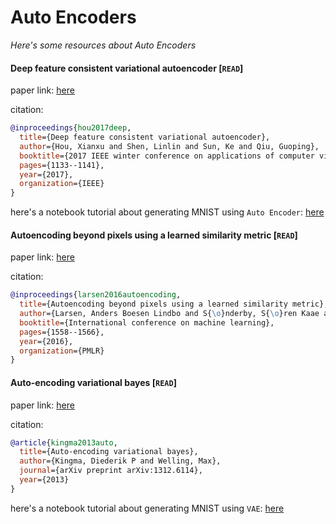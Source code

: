 # Auto Encoders
*Here's some resources about Auto Encoders*


#### Deep feature consistent variational autoencoder [`READ`]

paper link: [here](https://arxiv.org/pdf/1610.00291)

citation: 
```bibtex
@inproceedings{hou2017deep,
  title={Deep feature consistent variational autoencoder},
  author={Hou, Xianxu and Shen, Linlin and Sun, Ke and Qiu, Guoping},
  booktitle={2017 IEEE winter conference on applications of computer vision (WACV)},
  pages={1133--1141},
  year={2017},
  organization={IEEE}
}
```

here's a notebook tutorial about generating MNIST using `Auto Encoder`: [here](./notebooks/auto-encoder-for-mnist.ipynb)


#### Autoencoding beyond pixels using a learned similarity metric [`READ`]

paper link: [here](http://proceedings.mlr.press/v48/larsen16.pdf)

citation: 
```bibtex
@inproceedings{larsen2016autoencoding,
  title={Autoencoding beyond pixels using a learned similarity metric},
  author={Larsen, Anders Boesen Lindbo and S{\o}nderby, S{\o}ren Kaae and Larochelle, Hugo and Winther, Ole},
  booktitle={International conference on machine learning},
  pages={1558--1566},
  year={2016},
  organization={PMLR}
}
```
    

    
#### Auto-encoding variational bayes [`READ`]

paper link: [here](https://arxiv.org/pdf/1312.6114.pdf)

citation: 
```bibtex
@article{kingma2013auto,
  title={Auto-encoding variational bayes},
  author={Kingma, Diederik P and Welling, Max},
  journal={arXiv preprint arXiv:1312.6114},
  year={2013}
}
```

here's a notebook tutorial about generating MNIST using `VAE`: [here](./notebooks/vae-for-mnist.ipynb)
    